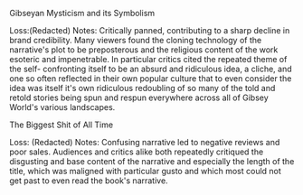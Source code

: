 Gibseyan Mysticism and its Symbolism

Loss:(Redacted) Notes: Critically panned, contributing to a sharp decline in brand credibility. Many viewers found the cloning technology of the narrative's plot to be preposterous and the religious content of the work esoteric and impenetrable. In particular critics cited the repeated theme of the self- confronting itself to be an absurd and ridiculous idea, a cliche, and one so often reflected in their own popular culture that to even consider the idea was itself it's own ridiculous redoubling of so many of the told and retold stories being spun and respun everywhere across all of Gibsey World's various landscapes.

The Biggest Shit of All Time

Loss: (Redacted) Notes: Confusing narrative led to negative reviews and poor sales. Audiences and critics alike both repeatedly critiqued the disgusting and base content of the narrative and especially the length of the title, which was maligned with particular gusto and which most could not get past to even read the book's narrative.